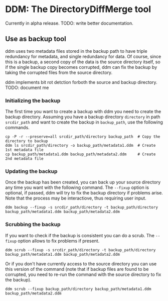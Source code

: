 # DDM: The DirectoryDiffMerge tool

Currently in alpha release. TODO: write better documentation.

## Use as backup tool

ddm uses two metadata files stored in the backup path to have triple redundancy
for metadata, and single redundancy for data. Of course, since this is a backup,
a second copy of the data is the source directory itself, so if the single backup
copy becomes corrupted, ddm can fix the backup by taking the corrupted files from
the source directory.

ddm implements bit rot detction forboth the source and backup directory. TODO: document me

### Initializing the backup

The first time you want to create a backup with ddm you need to create the backup directory. Assuming you have a backup directory `directory` in path `srcdir_path` and want to create the backup in `backup_path`, use the following commands.

```
cp -P -r --preserve=all srcdir_path/directory backup_path  # Copy the directory to backup
ddm ls srcdir_path/directory -o backup_path/metadata1.ddm  # Create 1st metadata file
cp backup_path/metadata1.ddm backup_path/metadata2.ddm     # Create 2nd metadata file
```

### Updating the backup

Once the backup has been created, you can back up your source directory any time you want with the following command. The `--fixup` option is optional, if passed, ddm will try to fix the backup directory if problems arise. Note that the process may be interactiove, thus requiring user input.

```
ddm backup --fixup -s srcdir_path/directory -t backup_path/directory backup_path/metadata1.ddm backup_path/metadata2.ddm
```

### Scrubbing the backup

If you want to check if the backup is consistent you can do a scrub. The `--fixup` option allows to fix problems if present.

```
ddm scrub --fixup -s srcdir_path/directory -t backup_path/directory backup_path/metadata1.ddm backup_path/metadata2.ddm
```

Or if you don't have currently access to the source directory you can use this version of the command (note that if backup files are found to be corrupted, you need to re-run the command with the source directory to fix the backup).

```
ddm scrub --fixup backup_path/directory backup_path/metadata1.ddm backup_path/metadata2.ddm
```

